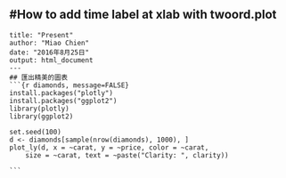 #How to add time label at xlab with twoord.plot
---
    title: "Present"
    author: "Miao Chien"
    date: "2016年8月25日"
    output: html_document
    ---
    ## 匯出精美的圖表
    ```{r diamonds, message=FALSE}
    install.packages("plotly")
    install.packages("ggplot2")
    library(plotly)
    library(ggplot2)

    set.seed(100)
    d <- diamonds[sample(nrow(diamonds), 1000), ]
    plot_ly(d, x = ~carat, y = ~price, color = ~carat,
        size = ~carat, text = ~paste("Clarity: ", clarity))

    ```
